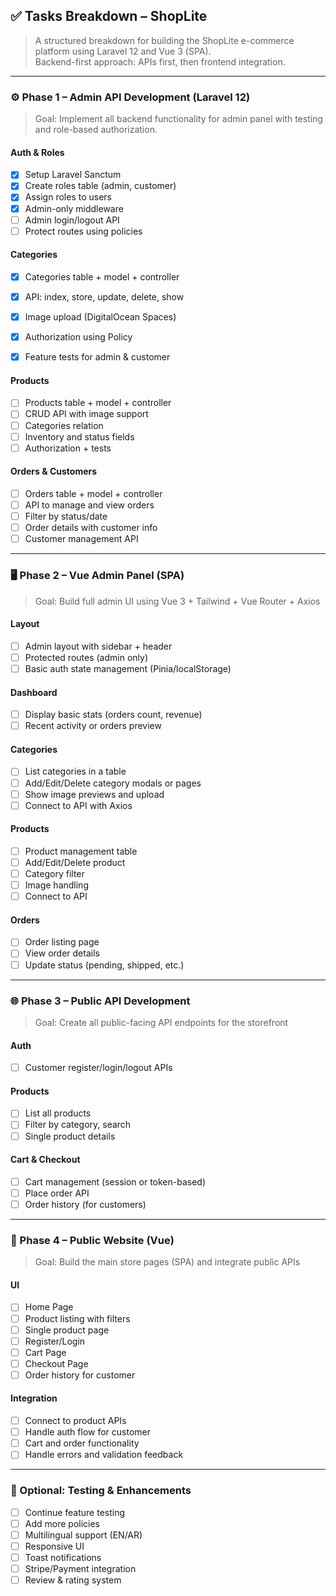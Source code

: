 ## ✅ Tasks Breakdown – ShopLite

> A structured breakdown for building the ShopLite e-commerce platform using Laravel 12 and Vue 3 (SPA).  
> Backend-first approach: APIs first, then frontend integration.

---

### ⚙️ Phase 1 – Admin API Development (Laravel 12)

> Goal: Implement all backend functionality for admin panel with testing and role-based authorization.

#### Auth & Roles
- [x] Setup Laravel Sanctum
- [x] Create roles table (admin, customer)
- [x] Assign roles to users
- [x] Admin-only middleware
- [ ] Admin login/logout API
- [ ] Protect routes using policies

#### Categories
- [x] Categories table + model + controller
- [x] API: index, store, update, delete, show
- [x] Image upload (DigitalOcean Spaces)
- [x] Authorization using Policy
- [x] Feature tests for admin & customer


#### Products
- [ ] Products table + model + controller
- [ ] CRUD API with image support
- [ ] Categories relation
- [ ] Inventory and status fields
- [ ] Authorization + tests

#### Orders & Customers
- [ ] Orders table + model + controller
- [ ] API to manage and view orders
- [ ] Filter by status/date
- [ ] Order details with customer info
- [ ] Customer management API

---

### 🖥️ Phase 2 – Vue Admin Panel (SPA)

> Goal: Build full admin UI using Vue 3 + Tailwind + Vue Router + Axios

#### Layout
- [ ] Admin layout with sidebar + header
- [ ] Protected routes (admin only)
- [ ] Basic auth state management (Pinia/localStorage)

#### Dashboard
- [ ] Display basic stats (orders count, revenue)
- [ ] Recent activity or orders preview

#### Categories
- [ ] List categories in a table
- [ ] Add/Edit/Delete category modals or pages
- [ ] Show image previews and upload
- [ ] Connect to API with Axios

#### Products
- [ ] Product management table
- [ ] Add/Edit/Delete product
- [ ] Category filter
- [ ] Image handling
- [ ] Connect to API

#### Orders
- [ ] Order listing page
- [ ] View order details
- [ ] Update status (pending, shipped, etc.)

---

### 🌐 Phase 3 – Public API Development

> Goal: Create all public-facing API endpoints for the storefront

#### Auth
- [ ] Customer register/login/logout APIs

#### Products
- [ ] List all products
- [ ] Filter by category, search
- [ ] Single product details

#### Cart & Checkout
- [ ] Cart management (session or token-based)
- [ ] Place order API
- [ ] Order history (for customers)

---

### 🎨 Phase 4 – Public Website (Vue)

> Goal: Build the main store pages (SPA) and integrate public APIs

#### UI
- [ ] Home Page
- [ ] Product listing with filters
- [ ] Single product page
- [ ] Register/Login
- [ ] Cart Page
- [ ] Checkout Page
- [ ] Order history for customer

#### Integration
- [ ] Connect to product APIs
- [ ] Handle auth flow for customer
- [ ] Cart and order functionality
- [ ] Handle errors and validation feedback

---

### 🧪 Optional: Testing & Enhancements

- [ ] Continue feature testing
- [ ] Add more policies
- [ ] Multilingual support (EN/AR)
- [ ] Responsive UI
- [ ] Toast notifications
- [ ] Stripe/Payment integration
- [ ] Review & rating system